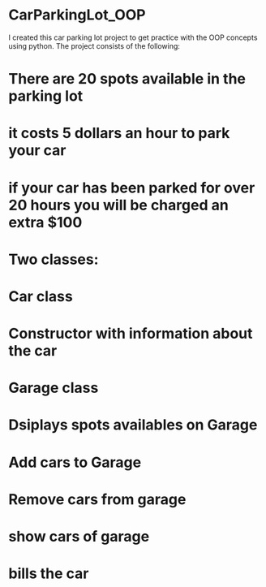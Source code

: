 # CarParkingLot_OOP

I created this car parking lot project to get practice with the OOP concepts using python.
The project consists of the following:

# There are 20 spots available in the parking lot
# it costs 5 dollars an hour to park your car
# if your car has been parked for over 20 hours you will be charged an extra $100

# Two classes:

# Car class
# Constructor with information about the car

# Garage class
# Dsiplays spots availables on Garage
# Add cars to Garage
# Remove cars from garage
# show cars of garage
# bills the car
